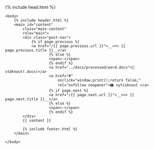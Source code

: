 <!DOCTYPE html>
<html lang="{{ site.lang | default: "cs-CZ" }}">
    {% include head.html %}

    <body>
        {% include header.html %}
        <main id="content"
            class="main-content"
            role="main">
            <div class="post-nav">
                {% if page.previous %}
                <a href="/{{ page.previous.url }}">__<<< {{ page.previous.title }}__</a>
                        {% else %}
                        <span>-</span>
                        {% endif %}
                        <a href="../docs/processed/word.docx">💾 stáhnout(.docx)</a>
                        <a href="#"
                            onclick="window.print();return false;"
                            rel="nofollow noopener">🖨 vytisknout </a>
                        {% if page.next %}
                        <a href="/{{ page.next.url }}">__>>> {{ page.next.title }}__</a>
                        {% else %}
                        <span>-</span>
                        {% endif %}
            </div>
            {{ content }}

            {% include footer.html %}
        </main>

    </body>

</html>